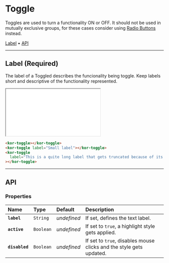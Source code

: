 # Toggle

Toggles are used to turn a functionality ON or OFF. It should not be used in mutually exclusive groups, for these cases consider using [Radio Buttons](components/radio-button) instead.

[Label](<components/toggle#label-(required)>) • [API](components/toggle#api)

---

## Label (Required)

The label of a Toggled describes the funcionality being toggle. Keep labels short and descriptive of the functionality represented.

<iframe src="./assets/docs/components/toggle/label.html"></iframe>

```html
<kor-toggle></kor-toggle>
<kor-toggle label="Small label"></kor-toggle>
<kor-toggle
  label="This is a quite long label that gets truncated because of its length"
></kor-toggle>
```

---

## API

### Properties

| Name           | Type      | Default     | Description                                                         |
| :------------- | :-------- | :---------- | :------------------------------------------------------------------ |
| **`label`**    | `String`  | _undefined_ | If set, defines the text label.                                     |
| **`active`**   | `Boolean` | _undefined_ | If set to `true`, a highlight style gets applied.                   |
| **`disabled`** | `Boolean` | _undefined_ | If set to `true`, disables mouse clicks and the style gets updated. |
